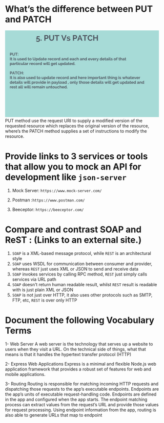  
 # What’s the difference between PUT and PATCH
![](maxresdefault.jpg)
PUT method use the request URI to supply a modified version of the requested resource which replaces the original version of the resource, where’s the PATCH method supplies a set of instructions to modify the resource.

# Provide links to 3 services or tools that allow you to mock an API for development like `json-server`
1. Mock Server: `https://www.mock-server.com/`
2. Postman :`https://www.postman.com/`

3. Beeceptor: `https://beeceptor.com/`


# Compare and contrast SOAP and ReST : (Links to an external site.)

1. `SOAP` is a XML-based message protocol, while `REST` is an architectural style
2. `SOAP` uses WSDL for communication between consumer and provider, whereas `REST` just uses XML or JSON to send and receive data
3. `SOAP` invokes services by calling RPC method, `REST` just simply calls services via URL path
4. `SOAP` doesn't return human readable result, whilst `REST` result is readable with is just plain XML or JSON
5. `SOAP` is not just over HTTP, it also uses other protocols such as SMTP, FTP, etc, `REST` is over only HTTP



# Document the following Vocabulary Terms

1- Web Server
A web server is the technology that serves up a website to users when they visit a URL. On the technical side of things, what that means is that it handles the hypertext transfer protocol (HTTP)

2- Express
Web Applications Express is a minimal and flexible Node.js web application framework that provides a robust set of features for web and mobile applications.

3- Routing
Routing is responsible for matching incoming HTTP requests and dispatching those requests to the app’s executable endpoints. Endpoints are the app’s units of executable request-handling code. Endpoints are defined in the app and configured when the app starts. The endpoint matching process can extract values from the request’s URL and provide those values for request processing. Using endpoint information from the app, routing is also able to generate URLs that map to endpoint